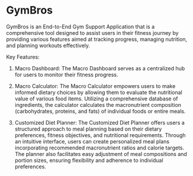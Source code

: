 # GymBros

GymBros is an End-to-End Gym Support Application that is a comprehensive tool designed to assist users in their fitness journey by providing various features aimed at tracking progress, managing nutrition, and planning workouts effectively.


Key Features:
1. Macro Dashboard: The Macro Dashboard serves as a centralized hub for users to monitor their fitness progress.


2. Macro Calculator: The Macro Calculator empowers users to make informed dietary choices by allowing them to evaluate the nutritional value of various food items. Utilizing a comprehensive database of ingredients, the calculator calculates the macronutrient composition (carbohydrates, proteins, and fats) of individual foods or entire meals.


3. Customized Diet Planner: The Customized Diet Planner offers users a structured approach to meal planning based on their dietary preferences, fitness objectives, and nutritional requirements. Through an intuitive interface, users can create personalized meal plans incorporating recommended macronutrient ratios and calorie targets. The planner also facilitates easy adjustment of meal compositions and portion sizes, ensuring flexibility and adherence to individual preferences. 
